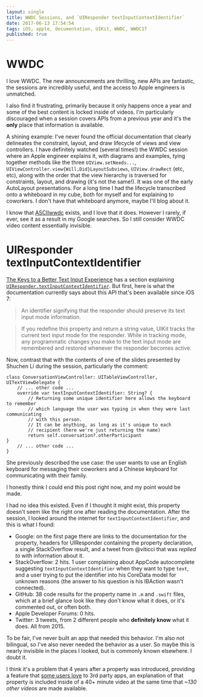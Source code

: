 ```yaml
---
layout: single
title: WWDC Sessions, and `UIResponder textInputContextIdentifier`
date: 2017-06-13 17:54:54
tags: iOS, apple, documentation, UIKit, WWDC, WWDC17
published: true
---
```


# WWDC

I love WWDC. The new announcements are thrilling, new APIs are fantastic, the sessions are incredibly useful, and the access to Apple engineers is unmatched.

I also find it frustrating, primarily because it only happens once a year and some of the best content is locked inside of videos. I'm particularly discouraged when a session covers APIs from a previous year and it's the **only** place that information is available.

A shining example: I've never found the official documentation that clearly delineates the constraint, layout, and draw lifecycle of views and view controllers. I have definitely watched (several times!) the WWDC session where an Apple engineer explains it, with diagrams and examples, tying together methods like the three `UIView.setNeeds...`, `UIViewController.view{Will,Did}LayoutSubviews`, `UIView.drawRect` (etc, etc), along with the order that the view hierarchy is traversed for constraints, layout, and drawing (it's not the same!). It was one of the early AutoLayout presentations. For a long time I had the lifecycle transcribed onto a whiteboard in my cube, both for myself and for explaining to coworkers. I don't have that whiteboard anymore, maybe I'll blog about it.

I know that [ASCIIwwdc](http://asciiwwdc.com) exists, and I love that it does. However I rarely, if ever, see it as a result in my Google searches. So I still consider WWDC video content essentially invisible.

# UIResponder textInputContextIdentifier

[The Keys to a Better Text Input Experience](https://developer.apple.com/videos/play/wwdc2017/242/) has a section explaining [`UIResponder.textInputContextIdentifier`](https://developer.apple.com/documentation/uikit/uiresponder/1621091-textinputcontextidentifier). But first, here is what the documentation currently says about this API that's been available since iOS 7:

> An identifier signifying that the responder should preserve its text input mode information.

> If you redefine this property and return a string value, UIKit tracks the current text input mode for the responder. While in tracking mode, any programmatic changes you make to the text input mode are remembered and restored whenever the responder becomes active.

Now, contrast that with the contents of one of the slides presented by Shuchen Li during the session, particularly the comment:

```
class ConversationViewController: UITableViewController, UITextViewDelegate {
    // ... other code ...
    override var textInputContextIdentifier: String? {
        // Returning some unique identifier here allows the keyboard to remember
        // which language the user was typing in when they were last communicating
        // with this person.
        // It can be anything, as long as it's unique to each
        // recipient (here we're just returning the name)
        return self.conversation?.otherParticipant
}
    // ... other code ...
}
```

She previously described the use case: the user wants to use an English keyboard for messaging their coworkers and a Chinese keyboard for communicating with their family.

I honestly think I could end this post right now, and my point would be made.

I had no idea this existed. Even if I thought it might exist, this property doesn't seem like the right one after reading the documentation. After the session, I looked around the internet for `textInputContextIdentifier`, and this is what I found:

* Google: on the first page there are links to the documentation for the property, headers for UIResponder containing the property declaration, a single StackOverflow result, and a tweet from @viticci that was *replied to* with information about it.
* StackOverflow: 2 hits. 1 user complaining about AppCode autocomplete suggesting `textInputContextIdentifier` when they want to type `text`, and a user trying to put the identifier into his CoreData model for unknown reasons (the answer to his question is his IBAction wasn't connected).
* GitHub: 38 code results for the property name in `.m` and `.swift` files, which at a brief glance look like they don't know what it does, or it's commented out, or often both.
* Apple Developer Forums: 0 hits.
* Twitter: 3 tweets, from 2 different people who **definitely know** what it does. All from 2015.

To be fair, I've never built an app that needed this behavior. I'm also not bilingual, so I've also never needed the behavior as a user. So maybe this is nearly invisible in the places I looked, but is commonly known elsewhere. I doubt it.

I think it's a problem that 4 years after a property was introduced, providing a feature that [some users love](https://www.macstories.net/news/ios-6-messages-now-automatically-selects-last-used-international-keyboard-for-each-contact/) to 3rd party apps, an explanation of that property is included inside of a 40+ minute video at the same time that *~130 other videos* are made available.

